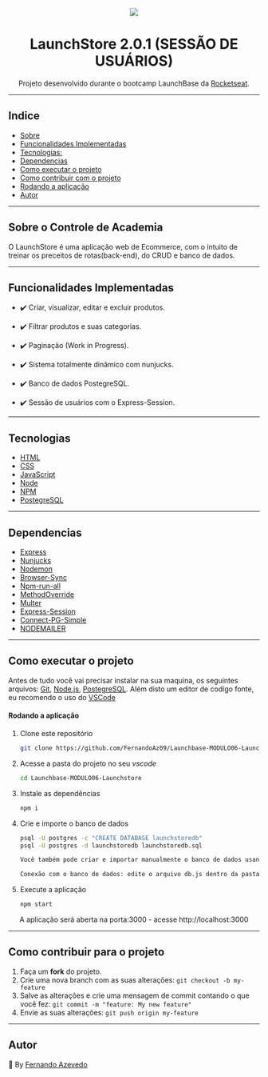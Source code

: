 <p align="center"> <img src="https://camo.githubusercontent.com/047366567218e6f144fb666cf9d0d1c2f34dc5a6e6af816aeead27d9f1e8350f/68747470733a2f2f73746f726167652e676f6f676c65617069732e636f6d2f676f6c64656e2d77696e642f626f6f7463616d702d6c61756e6368626173652f6c6f676f2e706e67"></p>

  <h1 align="center">  LaunchStore 2.0.1 (SESSÃO DE USUÁRIOS)  </h1>

  <p align="center">Projeto desenvolvido durante o bootcamp LaunchBase da <a href="https://www.rocketseat.com.br" target="_blank">Rocketseat</a>. </p>


  

<hr>

## Indice


* [Sobre](#sobre)
* [Funcionalidades Implementadas](#funcio)
* [Tecnologias:](#tecnologias)
* [Dependencias](#dependencias)
* [Como executar o projeto](#comoexec)
* [Como contribuir com o projeto](#comocontribuir)
* [Rodando a aplicação](#runapp)
* [Autor](#autor)

<hr>

## Sobre o Controle de Academia<a name="sobre"></a>

<p align="left"> O LaunchStore é uma aplicação web de Ecommerce, com o intuito de treinar os preceitos de rotas(back-end), do CRUD e banco de dados.  </p>

<hr>

## Funcionalidades Implementadas<a name="funcio"></a>

- ✔️ Criar, visualizar, editar e excluir produtos.

- ✔️ Filtrar produtos e suas categorias.

- ✔️ Paginação (Work in Progress).

- ✔️ Sistema totalmente dinâmico com nunjucks.

- ✔️ Banco de dados PostegreSQL.

- ✔️ Sessão de usuários com o Express-Session.

<hr>

## Tecnologias<a name="tecnologias"></a>
- <a href="https://www.w3schools.com/html/">HTML</a>
- <a href="https://www.w3schools.com/css/default.asp">CSS</a>
- <a href="https://www.w3schools.com/js/default.asp">JavaScript</a>
- <a href="https://nodejs.org/en/">Node</a>
- <a href="https://www.npmjs.com/">NPM</a>
- <a href="https://www.postgresql.org/">PostegreSQL</a>

<hr>

 ## Dependencias<a name="dependencias"></a>
- <a href="https://www.npmjs.com/package/express">Express</a>
- <a href="https://www.npmjs.com/package/nunjucks">Nunjucks</a>
- <a href="https://www.npmjs.com/package/nodemon">Nodemon</a>
- <a href="https://www.npmjs.com/package/browser-sync">Browser-Sync</a>
- <a href="https://www.npmjs.com/package/npm-run-all">Npm-run-all</a>
- <a href="https://www.npmjs.com/package/method-override">MethodOverride</a>
- <a href="https://www.npmjs.com/package/multer">Multer</a>
- <a href="https://www.npmjs.com/package/express-session">Express-Session</a>
- <a href="https://www.npmjs.com/package/connect-pg-simple">Connect-PG-Simple</a>
- <a href="https://www.npmjs.com/package/nodemailer">NODEMAILER</a>




<hr />

## Como executar o projeto<a name="comoexec"></a>
Antes de tudo você vai precisar instalar na sua maquina, os seguintes arquivos:
[Git](https://git-scm.com), [Node.js](https://nodejs.org/en/), [PostegreSQL](https://nodejs.org/en/). 
Além disto um editor de codígo fonte, eu recomendo o uso do  [VSCode](https://code.visualstudio.com/)

#### Rodando a aplicação<a name="runapp"></a>

1. Clone este repositório

	```bash
	git clone https://github.com/FernandoAz09/Launchbase-MODULO06-Launchstore
	```

2. Acesse a pasta do projeto no seu *vscode*

	```bash
	cd Launchbase-MODULO06-Launchstore
	```

3. Instale as dependências

	```bash
	npm i
	```

4. Crie e importe o banco de dados
	```bash
	psql -U postgres -c "CREATE DATABASE launchstoredb"
	psql -U postgres -d launchstoredb launchstoredb.sql

	Você também pode criar e importar manualmente o banco de dados usando o Postbird ou pgAdmin.

	Conexão com o banco de dados: edite o arquivo db.js dentro da pasta src/config com o seu USERNAME e PASSWORD (Postgres).	

	```	
	



5. Execute a aplicação 

	```bash
	npm start
	```



<p align="center">A aplicação será aberta na porta:3000 - acesse http://localhost:3000</p>
<hr>


## Como contribuir para o projeto<a name="comocontribuir"></a>

1. Faça um **fork** do projeto.
2. Crie uma nova branch com as suas alterações: `git checkout -b my-feature`
3. Salve as alterações e crie uma mensagem de commit contando o que você fez: `git commit -m "feature: My new feature"`
4. Envie as suas alterações: `git push origin my-feature`

<hr>

## Autor<a name="autor"></a>

:triangular_flag_on_post: By [Fernando Azevedo](https://github.com/FernandoAz09)











